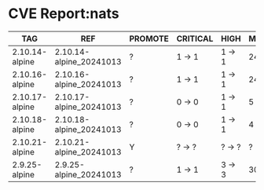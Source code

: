 # CVE Report:nats
|      TAG       |           REF           | PROMOTE | CRITICAL |  HIGH  |  MEDIUM  |  LOW   | UNKNOWN |
|----------------|-------------------------|---------|----------|--------|----------|--------|---------|
| 2.10.14-alpine | 2.10.14-alpine_20241013 | ?       | 1 -> 1   | 1 -> 1 | 24 -> 4  | 2 -> 0 | 0 -> 0  |
| 2.10.16-alpine | 2.10.16-alpine_20241013 | ?       | 1 -> 1   | 1 -> 1 | 24 -> 4  | 2 -> 0 | 0 -> 0  |
| 2.10.17-alpine | 2.10.17-alpine_20241013 | ?       | 0 -> 0   | 1 -> 1 | 5 -> 3   | 0 -> 0 | 0 -> 0  |
| 2.10.18-alpine | 2.10.18-alpine_20241013 | ?       | 0 -> 0   | 1 -> 1 | 4 -> 2   | 0 -> 0 | 0 -> 0  |
| 2.10.21-alpine | 2.10.21-alpine_20241013 | Y       | ? -> ?   | ? -> ? | ? -> ?   | ? -> ? | ? -> ?  |
| 2.9.25-alpine  | 2.9.25-alpine_20241013  | ?       | 1 -> 1   | 3 -> 3 | 30 -> 10 | 2 -> 0 | 0 -> 0  |
